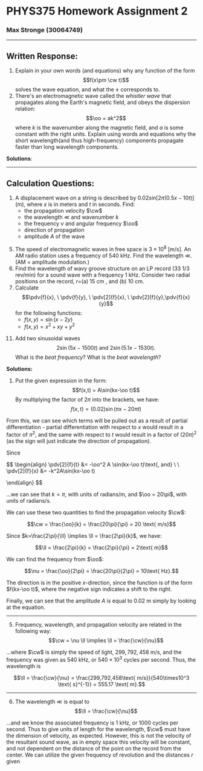 # PHYS375 Homework Assignment 2
### Max Stronge (30064749)
***

## **Written Response**:

1. Explain in your own words (and equations) why any function of the form $$f(x\pm \cw t)$$ solves the wave equation, and what the $\pm$ corresponds to.
2. There's an electromagnetic wave called the *whistler wave* that propagates along the Earth's magnetic field, and obeys the dispersion relation: $$\oo = ak^2$$ where $k$ is the wavenumber along the magnetic field, and $a$ is some constant with the right units. Explain using words and equations why the short wavelength(and thus high-frequency) components propagate faster than long wavelength components.

**Solutions**:


***

## **Calculation Questions:**

1) A displacement wave on a string is described by $0.02 sin [2π(0.5x − 10t)]$ (m), where $x$ is in meters and $t$ in seconds. Find:
	- the propagation velocity $\cw$
	- the wavelength $\ll$ and wavenumber $k$
	- the frequency $\nu$ and angular frequency $\oo$
	- direction of propagation
	- amplitude $A$ of the wave


5.  The speed of electromagnetic waves in free space is $3 × 10^8\text{ [m/s]}$. An AM radio station uses a frequency of $540 \text{ kHz}$. Find the wavelength $\ll$. (AM =  amplitude modulation.)
6. Find the wavelength of wavy groove structure on an LP record (33 1/3 rev/min) for a sound wave with a frequency 1 kHz. Consider two radial positions on the record, $r =$(a) $15\text{ cm}$ , and (b) $10 \text{ cm}$.
7. Calculate $$\pdv{f}{x}, \ \pdv{f}{y}, \ \pdv[2]{f}{x}, \ \pdv[2]{f}{y},\pdv{f}{x}{y}$$ for the following functions:
	- $f(x,y)=\sin(x-2y)$
	- $f(x,y)=x^2+xy+y^2$

11) Add two sinusoidal waves $$2\sin(5x-1500t)\text{ and }2\sin(5.1x-1530t).$$ What is the *beat frequency*? What is the *beat wavelength*? 

**Solutions:**

1.  Put the given expression in the form: $$f(x,t) = A\sin(kx-\oo t)$$ By multiplying the factor of $2\pi$ into the brackets, we have:
$$f(x,t) = (0.02)\sin(\pi x - 20\pi t)$$

From this, we can see which terms will be pulled out as a result of partial differentiation - partial differentiation with respect to $x$ would result in a factor of $\pi^2$, and the same with respect to $t$ would result in a factor of $(20\pi)^2$ (as the sign will just indicate the direction of propagation). 

Since 

$$
\begin{align}
\pdv[2]{f}{t} &= -\oo^2 A \sin(kx-\oo t)\text{, and} \\ 
\\
\pdv[2]{f}{x} &= -k^2A\sin(kx-\oo t)

\end{align}
$$

...we can see that $k=\pi$, with units of radians/m, and $\oo = 20\pi$, with units of radians/s.

We can use these two quantities  to find the propagation velocity $\cw$:

$$\cw = \frac{\oo}{k} = \frac{20\pi}{\pi} = 20 \text{ m/s}$$

Since $k=\frac{2\pi}{\ll} \implies \ll = \frac{2\pi}{k}$, we have:

$$\ll = \frac{2\pi}{k} = \frac{2\pi}{\pi} = 2\text{ m}$$

We can find the frequency from $\oo$:

$$\nu = \frac{\oo}{2\pi} = \frac{20\pi}{2\pi} = 10\text{ Hz}.$$

The direction is in the positive $x$-direction, since the function is of the form $f(kx-\oo t)$, where the negative sign indicates a shift to the right. 

Finally, we can see that the amplitude $A$ is equal to $0.02$ m simply by looking at the equation. 
***

5.  Frequency, wavelength, and propagation velocity are related in the following way:
$$\cw = \nu \ll \implies \ll = \frac{\cw}{\nu}$$

...where $\cw$ is simply the speed of light, $299,792,458\text{ m/s}$, and the frequency was given as $540\text{ kHz}$, or $540\times10^3$ cycles per second. Thus, the wavelength is

$$\ll = \frac{\cw}{\nu} = \frac{299,792,458\text{ m/s}}{540\times10^3 \text{ s}^{-1}} = 555.17 \text{ m}.$$

***

6. The wavelength $\ll$ is equal to 
$$\ll = \frac{\cw}{\nu}$$


...and we know the associated frequency is $1$ kHz, or 1000 cycles per second. Thus to give units of length for the wavelength, $\cw$ must have the dimension of velocity, as expected. However, this is not the velocity of the resultant sound wave, as in empty space this velocity will be constant, and not dependent on the distance of the point on the record from the center. We can utilize the given frequency of revolution and the distances $r$ given